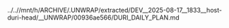 ../..//mnt/h/ARCHIVE/.UNWRAP/extracted/DEV__2025-08-17__1833__host-duri-head/__UNWRAP/00936ae566/DURI_DAILY_PLAN.md